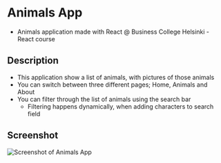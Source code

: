 # Animals App

- Animals application made with React @ Business College Helsinki - React course

## Description

- This application show a list of animals, with pictures of those animals
- You can switch between three different pages; Home, Animals and About
- You can filter through the list of animals using the search bar
  - Filtering happens dynamically, when adding characters to search field

## Screenshot

![Screenshot of Animals App](screenshot.png)
